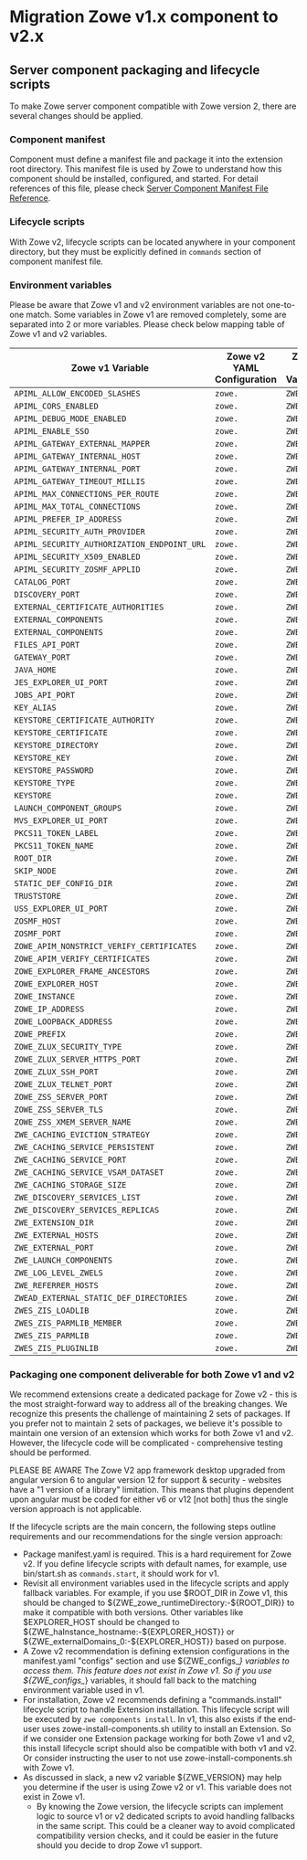 # Migration Zowe v1.x component to v2.x

## Server component packaging and lifecycle scripts

To make Zowe server component compatible with Zowe version 2, there are several changes should be applied.

### Component manifest

Component must define a manifest file and package it into the extension root directory. This manifest file is used by Zowe to understand how this component should be installed, configured, and started. For detail references of this file, please check [Server Component Manifest File Reference](../appendix/server-component-manifest.md).

### Lifecycle scripts

With Zowe v2, lifecycle scripts can be located anywhere in your component directory, but they must be explicitly defined in `commands` section of component manifest file.

### Environment variables

Please be aware that Zowe v1 and v2 environment variables are not one-to-one match. Some variables in Zowe v1 are removed completely, some are separated into 2 or more variables. Please check below mapping table of Zowe v1 and v2 variables.

| Zowe v1 Variable |  Zowe v2 YAML Configuration | Zowe v2 Variable | Notes |
| --- |  --- | --- | --- |
| `APIML_ALLOW_ENCODED_SLASHES` | `zowe.` | `ZWE_` | |
| `APIML_CORS_ENABLED` | `zowe.` | `ZWE_` | |
| `APIML_DEBUG_MODE_ENABLED` | `zowe.` | `ZWE_` | |
| `APIML_ENABLE_SSO` | `zowe.` | `ZWE_` | |
| `APIML_GATEWAY_EXTERNAL_MAPPER` | `zowe.` | `ZWE_` | |
| `APIML_GATEWAY_INTERNAL_HOST` | `zowe.` | `ZWE_` | |
| `APIML_GATEWAY_INTERNAL_PORT` | `zowe.` | `ZWE_` | |
| `APIML_GATEWAY_TIMEOUT_MILLIS` | `zowe.` | `ZWE_` | |
| `APIML_MAX_CONNECTIONS_PER_ROUTE` | `zowe.` | `ZWE_` | |
| `APIML_MAX_TOTAL_CONNECTIONS` | `zowe.` | `ZWE_` | |
| `APIML_PREFER_IP_ADDRESS` | `zowe.` | `ZWE_` | |
| `APIML_SECURITY_AUTH_PROVIDER` | `zowe.` | `ZWE_` | |
| `APIML_SECURITY_AUTHORIZATION_ENDPOINT_URL` | `zowe.` | `ZWE_` | |
| `APIML_SECURITY_X509_ENABLED` | `zowe.` | `ZWE_` | |
| `APIML_SECURITY_ZOSMF_APPLID` | `zowe.` | `ZWE_` | |
| `CATALOG_PORT` | `zowe.` | `ZWE_` | |
| `DISCOVERY_PORT` | `zowe.` | `ZWE_` | |
| `EXTERNAL_CERTIFICATE_AUTHORITIES` | `zowe.` | `ZWE_` | |
| `EXTERNAL_COMPONENTS` | `zowe.` | `ZWE_` | |
| `EXTERNAL_COMPONENTS` | `zowe.` | `ZWE_` | |
| `FILES_API_PORT` | `zowe.` | `ZWE_` | |
| `GATEWAY_PORT` | `zowe.` | `ZWE_` | |
| `JAVA_HOME` | `zowe.` | `ZWE_` | |
| `JES_EXPLORER_UI_PORT` | `zowe.` | `ZWE_` | |
| `JOBS_API_PORT` | `zowe.` | `ZWE_` | |
| `KEY_ALIAS` | `zowe.` | `ZWE_` | |
| `KEYSTORE_CERTIFICATE_AUTHORITY` | `zowe.` | `ZWE_` | |
| `KEYSTORE_CERTIFICATE` | `zowe.` | `ZWE_` | |
| `KEYSTORE_DIRECTORY` | `zowe.` | `ZWE_` | |
| `KEYSTORE_KEY` | `zowe.` | `ZWE_` | |
| `KEYSTORE_PASSWORD` | `zowe.` | `ZWE_` | |
| `KEYSTORE_TYPE` | `zowe.` | `ZWE_` | |
| `KEYSTORE` | `zowe.` | `ZWE_` | |
| `LAUNCH_COMPONENT_GROUPS` | `zowe.` | `ZWE_` | |
| `MVS_EXPLORER_UI_PORT` | `zowe.` | `ZWE_` | |
| `PKCS11_TOKEN_LABEL` | `zowe.` | `ZWE_` | |
| `PKCS11_TOKEN_NAME` | `zowe.` | `ZWE_` | |
| `ROOT_DIR` | `zowe.` | `ZWE_` | |
| `SKIP_NODE` | `zowe.` | `ZWE_` | |
| `STATIC_DEF_CONFIG_DIR` | `zowe.` | `ZWE_` | |
| `TRUSTSTORE` | `zowe.` | `ZWE_` | |
| `USS_EXPLORER_UI_PORT` | `zowe.` | `ZWE_` | |
| `ZOSMF_HOST` | `zowe.` | `ZWE_` | |
| `ZOSMF_PORT` | `zowe.` | `ZWE_` | |
| `ZOWE_APIM_NONSTRICT_VERIFY_CERTIFICATES` | `zowe.` | `ZWE_` | |
| `ZOWE_APIM_VERIFY_CERTIFICATES` | `zowe.` | `ZWE_` | |
| `ZOWE_EXPLORER_FRAME_ANCESTORS` | `zowe.` | `ZWE_` | |
| `ZOWE_EXPLORER_HOST` | `zowe.` | `ZWE_` | |
| `ZOWE_INSTANCE` | `zowe.` | `ZWE_` | |
| `ZOWE_IP_ADDRESS` | `zowe.` | `ZWE_` | |
| `ZOWE_LOOPBACK_ADDRESS` | `zowe.` | `ZWE_` | |
| `ZOWE_PREFIX` | `zowe.` | `ZWE_` | |
| `ZOWE_ZLUX_SECURITY_TYPE` | `zowe.` | `ZWE_` | |
| `ZOWE_ZLUX_SERVER_HTTPS_PORT` | `zowe.` | `ZWE_` | |
| `ZOWE_ZLUX_SSH_PORT` | `zowe.` | `ZWE_` | |
| `ZOWE_ZLUX_TELNET_PORT` | `zowe.` | `ZWE_` | |
| `ZOWE_ZSS_SERVER_PORT` | `zowe.` | `ZWE_` | |
| `ZOWE_ZSS_SERVER_TLS` | `zowe.` | `ZWE_` | |
| `ZOWE_ZSS_XMEM_SERVER_NAME` | `zowe.` | `ZWE_` | |
| `ZWE_CACHING_EVICTION_STRATEGY` | `zowe.` | `ZWE_` | |
| `ZWE_CACHING_SERVICE_PERSISTENT` | `zowe.` | `ZWE_` | |
| `ZWE_CACHING_SERVICE_PORT` | `zowe.` | `ZWE_` | |
| `ZWE_CACHING_SERVICE_VSAM_DATASET` | `zowe.` | `ZWE_` | |
| `ZWE_CACHING_STORAGE_SIZE` | `zowe.` | `ZWE_` | |
| `ZWE_DISCOVERY_SERVICES_LIST` | `zowe.` | `ZWE_` | |
| `ZWE_DISCOVERY_SERVICES_REPLICAS` | `zowe.` | `ZWE_` | |
| `ZWE_EXTENSION_DIR` | `zowe.` | `ZWE_` | |
| `ZWE_EXTERNAL_HOSTS` | `zowe.` | `ZWE_` | |
| `ZWE_EXTERNAL_PORT` | `zowe.` | `ZWE_` | |
| `ZWE_LAUNCH_COMPONENTS` | `zowe.` | `ZWE_` | |
| `ZWE_LOG_LEVEL_ZWELS` | `zowe.` | `ZWE_` | |
| `ZWE_REFERRER_HOSTS` | `zowe.` | `ZWE_` | |
| `ZWEAD_EXTERNAL_STATIC_DEF_DIRECTORIES` | `zowe.` | `ZWE_` | |
| `ZWES_ZIS_LOADLIB` | `zowe.` | `ZWE_` | |
| `ZWES_ZIS_PARMLIB_MEMBER` | `zowe.` | `ZWE_` | |
| `ZWES_ZIS_PARMLIB` | `zowe.` | `ZWE_` | |
| `ZWES_ZIS_PLUGINLIB` | `zowe.` | `ZWE_` | |


### Packaging one component deliverable for both Zowe v1 and v2

We recommend extensions create a dedicated package for Zowe v2 - this is the most straight-forward way to address all of the breaking changes. We recognize this presents the challenge of maintaining 2 sets of packages. If you prefer not to maintain 2 sets of packages, we believe it's possible to maintain one version of an extension which works for both Zowe v1 and v2. However, the lifecycle code will be complicated - comprehensive testing should be performed. 

PLEASE BE AWARE The Zowe V2 app framework desktop upgraded from angular version 6 to angular version 12 for support & security -  websites have  a "1 version of a library" limitation. This means that plugins dependent upon angular must be coded for either v6 or v12 [not both] thus the single version approach is not applicable.

If the lifecycle scripts are the main concern, the following steps outline requirements and our recommendations for the single version approach:

- Package manifest.yaml is required. This is a hard requirement for Zowe v2. If you define lifecycle scripts with default names, for example, use bin/start.sh as `commands.start`, it should work for v1.
- Revisit all environment variables used in the lifecycle scripts and apply fallback variables. For example, if you use $ROOT_DIR in Zowe v1, this should be changed to ${ZWE_zowe_runtimeDirectory:-${ROOT_DIR}} to make it compatible with both versions. Other variables like $EXPLORER_HOST should be changed to ${ZWE_haInstance_hostname:-${EXPLORER_HOST}} or ${ZWE_externalDomains_0:-${EXPLORER_HOST}} based on purpose.
- A Zowe v2 recommendation is defining extension configurations in the  manifest.yaml "configs" section and use ${ZWE_configs_*} variables to access them. This feature does not exist in Zowe v1. So if you use ${ZWE_configs_*} variables, it should fall back to the matching environment variable used in v1.
- For installation, Zowe v2 recommends defining a "commands.install" lifecycle script to handle Extension installation. This lifecycle script will be executed by `zwe components install`. In v1, this also exists if the end-user uses zowe-install-components.sh utility to install an Extension. So if we consider one Extension package working for both Zowe v1 and v2, this install lifecycle script should also be compatible with both v1 and v2. Or consider instructing the user to not use zowe-install-components.sh with Zowe v1.
- As discussed in slack, a new v2 variable ${ZWE_VERSION} may help you determine if the user is using Zowe v2 or v1. This variable does not exist in Zowe v1.
  * By knowing the Zowe version, the lifecycle scripts can implement logic to source v1 or v2 dedicated scripts to avoid handling fallbacks in the same script. This could be a cleaner way to avoid complicated compatibility version checks, and it could be easier in the future should you decide to drop Zowe v1 support.

